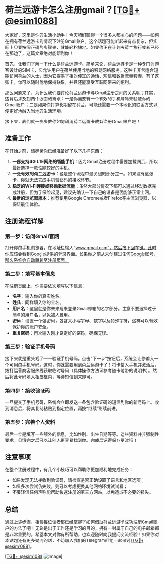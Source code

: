 # 荷兰远游卡怎么注册gmail？[[TG💪+ @esim1088](https://t.me/s/esim1088)]

大家好，这里是你的生活小助手！今天咱们聊聊一个很多人都关心的问题——如何在拥有荷兰远游卡的情况下注册Gmail账户。这个话题可能听起来有点复杂，但实际上只要按照正确的步骤来，就能轻松搞定。如果你正在计划去荷兰旅行或者已经在那边了，这篇文章绝对能帮到你！

首先，让我们了解一下什么是荷兰远游卡。简单来说，荷兰远游卡是一种专门为游客设计的SIM卡，它允许用户在荷兰使用当地的移动网络服务。这种卡非常适合短期访问荷兰的人士，因为它提供了相对便宜的通话、短信和数据流量套餐。有了这张卡，你可以随时随地保持联系，并且还能享受互联网带来的便利。

那么问题来了，为什么我们要讨论荷兰远游卡与Gmail注册之间的关系呢？其实，这背后涉及到两个方面的需求：一是你需要有一个有效的手机号码来验证你的Gmail账户；二是如果你打算长期留在荷兰，可能还需要一个本地化的联系方式以便更好地融入当地的生活环境。

接下来，我们就一步步教你如何利用荷兰远游卡成功注册Gmail账户吧！

## 准备工作

在开始之前，请确保你已经准备好了以下几样东西：

1. **一部支持4G LTE网络的智能手机**：因为Gmail注册过程中需要加载网页，所以最好选择一款性能较好的手机。
2. **一张有效的荷兰远游卡**：这是整个流程中最关键的部分之一。如果没有这张卡，你就无法完成手机验证码的接收环节。
3. **稳定的Wi-Fi连接或移动数据流量**：虽然大部分情况下都可以通过移动数据完成注册，但为了保险起见，建议先确认一下自己的设备是否能够正常上网。
4. **最新的浏览器版本**：推荐使用Google Chrome或者Firefox等主流浏览器，以保证最佳体验。

## 注册流程详解

### 第一步：访问Gmail官网

打开你的手机浏览器，在地址栏输入“www.gmail.com”，然后按下回车键。此时你应该会看到Google提供的登录界面。如果你之前从未创建过任何Google账号，那么系统会自动跳转至注册页面。

### 第二步：填写基本信息

在注册页面上，你需要依次填写以下信息：
- **名字**：输入你的真实姓名。
- **姓氏**：同样填入你的全名。
- **用户名**：这里就是你未来用来登录Gmail邮箱的名字部分。注意不要选择过于简单的用户名，以免被人冒用。
- **密码**：设置一个强密码，包含大小写字母、数字以及特殊字符，这样可以有效保护你的账户安全。
- **重复密码**：再次输入刚才设定好的密码，确保无误。

### 第三步：验证手机号码

接下来就是重头戏了——验证手机号码。点击“下一步”按钮后，系统会让你输入一个可用的手机号码。这时，你就需要用到荷兰远游卡了！将卡插入手机并激活后，拨打运营商客服热线获取临时号码（具体操作方法可参考随卡附带的说明书）。然后将此号码填入相应框内，等待短信到来即可。

### 第四步：接收验证码

一旦提交了手机号码，系统会立即发送一条包含验证码的短信到你的新号码上。收到消息后，将其复制粘贴到指定位置，再按“继续”继续前进。

### 第五步：完善个人资料

最后一步是填写一些额外的信息，比如性别、出生日期等等。这些资料并非强制性要求，但填完之后可以让别人更容易找到你。完成后记得保存更改哦！

## 注意事项

在整个注册过程中，有几个小技巧可以帮助你更加顺利地完成任务：

- 如果发现无法接收到验证码，请检查是否正确设置了语言和地区选项；
- 如果多次尝试仍失败，则可以考虑更换其他网络环境试试看；
- 不要轻信任何声称能帮助快速注册的第三方网站，以免造成不必要的损失。

## 总结

通过上述步骤，相信每位读者都已经掌握了如何借助荷兰远游卡成功注册Gmail账户的方法了吧！无论是出于工作还是学习的目的，拥有一封属于自己的电子邮箱都是非常重要的。希望本文对你有所帮助，也欢迎随时向我提问交流经验！如果你对本话题还有更多疑问的话，不妨加入我们的Telegram群组一起探讨[[TG💪+ @esim1088](https://t.me/s/esim1088)]。

[[TG💪+ @esim1088](https://t.me/s/esim1088) ![Image](https://i.postimg.cc/4NQfJmqS/Snipaste-2025-05-13-00-14-12.png)]